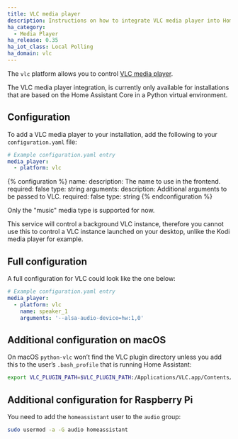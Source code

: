 ```yaml
---
title: VLC media player
description: Instructions on how to integrate VLC media player into Home Assistant.
ha_category:
  - Media Player
ha_release: 0.35
ha_iot_class: Local Polling
ha_domain: vlc
---
```


The `vlc` platform allows you to control [VLC media player](https://www.videolan.org/vlc/index.html).

<div class='note'>

The VLC media player integration, is currently only available for installations that are based on the Home Assistant Core in a Python virtual environment.

</div>

## Configuration

To add a VLC media player to your installation, add the following to your `configuration.yaml` file:

```yaml
# Example configuration.yaml entry
media_player:
  - platform: vlc
```

{% configuration %}
name:
  description: The name to use in the frontend.
  required: false
  type: string
arguments:
  description: Additional arguments to be passed to VLC.
  required: false
  type: string
{% endconfiguration %}

Only the "music" media type is supported for now.

This service will control a background VLC instance, therefore you cannot use this to control a VLC instance launched on your desktop, unlike the Kodi media player for example.

## Full configuration

A full configuration for VLC could look like the one below:

```yaml
# Example configuration.yaml entry
media_player:
  - platform: vlc
    name: speaker_1
    arguments: '--alsa-audio-device=hw:1,0'
```

## Additional configuration on macOS

On macOS `python-vlc` won’t find the VLC plugin directory unless you add this to the user’s `.bash_profile` that is running Home Assistant:

```bash
export VLC_PLUGIN_PATH=$VLC_PLUGIN_PATH:/Applications/VLC.app/Contents/MacOS/plugins
```

## Additional configuration for Raspberry Pi

You need to add the `homeassistant` user to the `audio` group:

```bash
sudo usermod -a -G audio homeassistant
```
